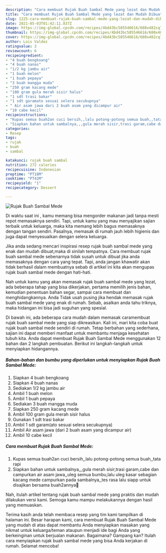 ```yaml
---
description: "Cara membuat Rujak Buah Sambal Mede yang lezat dan Mudah Dibuat"
title: "Cara membuat Rujak Buah Sambal Mede yang lezat dan Mudah Dibuat"
slug: 1225-cara-membuat-rujak-buah-sambal-mede-yang-lezat-dan-mudah-dibuat
date: 2021-05-03T01:42:11.837Z
image: https://img-global.cpcdn.com/recipes/4bd43bc585546616/680x482cq70/rujak-buah-sambal-mede-foto-resep-utama.jpg
thumbnail: https://img-global.cpcdn.com/recipes/4bd43bc585546616/680x482cq70/rujak-buah-sambal-mede-foto-resep-utama.jpg
cover: https://img-global.cpcdn.com/recipes/4bd43bc585546616/680x482cq70/rujak-buah-sambal-mede-foto-resep-utama.jpg
author: Lois Valdez
ratingvalue: 3
reviewcount: 6
recipeingredient:
- "4 buah bengkoang"
- "4 buah nanas"
- "1/2 kg jambu air"
- "1 buah melon"
- "1 buah pepaya"
- "3 buah mangga muda"
- "250 gram kacang mede"
- "100 gram gula merah sisir halus"
- "1 sdt trasi bakar"
- "1 sdt garamato sesuai selera secukupnya"
- " Air asam jawa dari 2 buah asam yang dicampur air"
- "10 cabe kecil"
recipeinstructions:
- "Kupas semua buah2an cuci bersih,,lalu potong-potong semua buah,,tata rapi"
- "Siapkan bahan untuk sambalnya,,,gula merah sisir,trasi garam,cabe dan campurkan air asam jawa,,uleg semua bumbu,lalu uleg kasar sebagian kacang mede campurkan pada sambalnya,,tes rasa lalu siapp untuk disajikan bersama buah2annya🤗"
categories:
- Resep
tags:
- rujak
- buah
- sambal

katakunci: rujak buah sambal 
nutrition: 272 calories
recipecuisine: Indonesian
preptime: "PT18M"
cooktime: "PT42M"
recipeyield: "1"
recipecategory: Dessert

---
```



![Rujak Buah Sambal Mede](https://img-global.cpcdn.com/recipes/4bd43bc585546616/680x482cq70/rujak-buah-sambal-mede-foto-resep-utama.jpg)

Di waktu  saat ini , kamu memang bisa mengorder makanan jadi tanpa mesti repot memasaknya sendiri. Tapi, untuk kamu yang mau menyajikan sajian terbaik untuk keluarga, maka kita memang lebih bagus memasaknya dengan tangan sendiri. Pasalnya, memasak di rumah jauh lebih higienis dan juga dapat menyesuaikan dengan selera keluarga.

Jika anda sedang mencari inspirasi resep rujak buah sambal mede yang enak dan mudah dibuat,maka di sinilah tempatnya. Cara membuat rujak buah sambal mede  sebenarnya tidak susah untuk dibuat jika anda memasaknya dengan cara yang tepat. Tapi, anda jangan khawatir akan tidak berhasil dalam membuatnya 
sebab di artikel ini kita akan mengupas rujak buah sambal mede dengan hati-hati.  



Nah untuk kamu yang akan memasak rujak buah sambal mede yang lezat, ada beberapa tahap yang bisa dikerjakan, pertama memilih jenis bahan, kemudian penentuan bahan segar, sampai cara membuat dan menghidangkannya. Anda Tidak usah pusing jika hendak memasak rujak buah sambal mede yang enak di rumah. Sebab, asalkan anda  tahu triknya, maka hidangan ini bisa jadi suguhan yang spesial.

Di bawah ini, ada beberapa cara mudah dalam memasak caramembuat rujak buah sambal mede yang siap dikreasikan. Kali ini, mari kita coba buat rujak buah sambal mede sendiri di rumah. Tetap berbahan yang sederhana, sajian ini dapat memberi manfaat untuk membantu menjaga kesehatan tubuh kita. Anda dapat membuat Rujak Buah Sambal Mede menggunakan 12 bahan dan 2 langkah pembuatan. Berikut ini langkah-langkah untuk menyiapkan hidangannya.

<!--inarticleads1-->

##### Bahan-bahan dan bumbu yang diperlukan untuk menyiapkan Rujak Buah Sambal Mede:

1. Siapkan 4 buah bengkoang
1. Siapkan 4 buah nanas
1. Sediakan 1/2 kg jambu air
1. Ambil 1 buah melon
1. Ambil 1 buah pepaya
1. Sediakan 3 buah mangga muda
1. Siapkan 250 gram kacang mede
1. Ambil 100 gram gula merah sisir halus
1. Gunakan 1 sdt trasi bakar
1. Ambil 1 sdt garam(ato sesuai selera secukupnya)
1. Ambil  Air asam jawa (dari 2 buah asam yang dicampur air)
1. Ambil 10 cabe kecil




<!--inarticleads2-->

##### Cara membuat Rujak Buah Sambal Mede:

1. Kupas semua buah2an cuci bersih,,lalu potong-potong semua buah,,tata rapi
1. Siapkan bahan untuk sambalnya,,,gula merah sisir,trasi garam,cabe dan campurkan air asam jawa,,uleg semua bumbu,lalu uleg kasar sebagian kacang mede campurkan pada sambalnya,,tes rasa lalu siapp untuk disajikan bersama buah2annya🤗




Nah, itulah artikel tentang  rujak buah sambal mede  yang praktis dan mudah dilakukan versi kami. Semoga kamu mampu melakukannya dengan hasil yang memuaskan. 

Terima kasih anda telah membaca resep yang tim kami tampilkan di halaman ini. Besar harapan kami, cara membuat  Rujak Buah Sambal Mede yang mudah di atas dapat membantu Anda menyiapkan masakan yang nikmat untuk keluarga/teman ataupun menjadi ide bagi Anda yang berkeinginan untuk berjualan makanan. Bagaimana? Gampang kan? Itulah cara menyiapkan rujak buah sambal mede yang bisa Anda kerjakan di rumah. Selamat mencoba!

